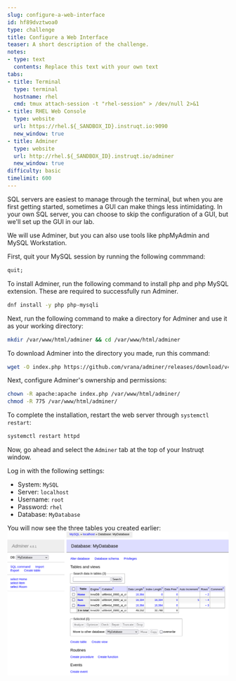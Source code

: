 ```yaml
---
slug: configure-a-web-interface
id: hf89dvztwoa0
type: challenge
title: Configure a Web Interface
teaser: A short description of the challenge.
notes:
- type: text
  contents: Replace this text with your own text
tabs:
- title: Terminal
  type: terminal
  hostname: rhel
  cmd: tmux attach-session -t "rhel-session" > /dev/null 2>&1
- title: RHEL Web Console
  type: website
  url: https://rhel.${_SANDBOX_ID}.instruqt.io:9090
  new_window: true
- title: Adminer
  type: website
  url: http://rhel.${_SANDBOX_ID}.instruqt.io/adminer
  new_window: true
difficulty: basic
timelimit: 600
---
```

SQL servers are easiest to manage through the terminal, but when you are first getting started, sometimes a GUI can make things less intimidating. In your own SQL server, you can choose to skip the configuration of a GUI, but we'll set up the GUI in our lab.

We will use Adminer, but you can also use tools like phpMyAdmin and MySQL Workstation.

First, quit your MySQL session by running the following commmand:
```sql
quit;
```

To install Adminer, run the following command to install php and php MySQL extension. These are required to successfully run Adminer.
```bash
dnf install -y php php-mysqli
```

Next, run the following command to make a directory for Adminer and use it as your working directory:
```bash
mkdir /var/www/html/adminer && cd /var/www/html/adminer
```

To download Adminer into the directory you made, run this command:
```bash
wget -O index.php https://github.com/vrana/adminer/releases/download/v4.8.1/adminer-4.8.1-en.php
```

Next, configure Adminer's ownership and permissions:
```bash
chown -R apache:apache index.php /var/www/html/adminer/
chmod -R 775 /var/www/html/adminer/
```

To complete the installation, restart the web server through `systemctl restart`:
```bash
systemctl restart httpd
```

Now, go ahead and select the `Adminer` tab at the top of your Instruqt window.

Log in with the following settings:
* System: `MySQL`
* Server: `localhost`
* Username: `root`
* Password: `rhel`
* Database: `MyDatabase`

You will now see the three tables you created earlier:
![](../assets/Adminer_MyDatabase.png)
